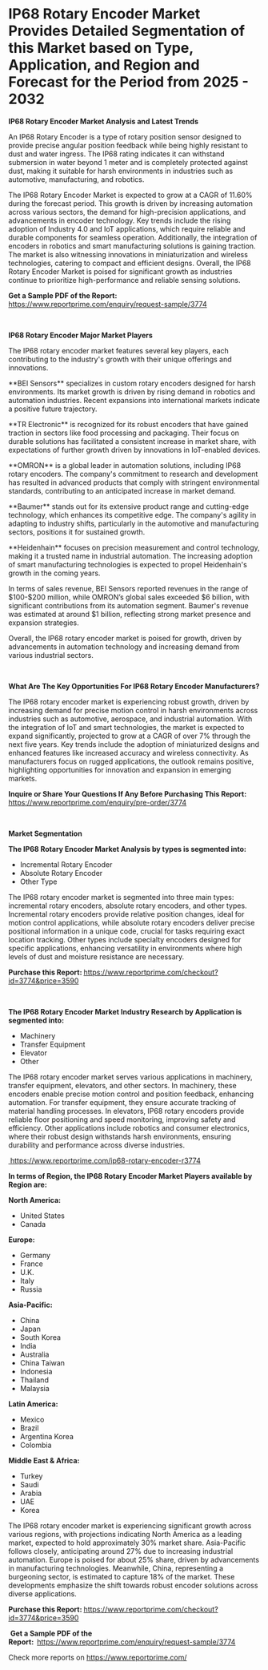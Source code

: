 <p><h1>IP68 Rotary Encoder Market Provides Detailed Segmentation of this Market based on Type, Application, and Region and Forecast for the Period from 2025 - 2032</h1></p><p><strong>IP68 Rotary Encoder Market Analysis and Latest Trends</strong></p>
<p><p>An IP68 Rotary Encoder is a type of rotary position sensor designed to provide precise angular position feedback while being highly resistant to dust and water ingress. The IP68 rating indicates it can withstand submersion in water beyond 1 meter and is completely protected against dust, making it suitable for harsh environments in industries such as automotive, manufacturing, and robotics.</p><p>The IP68 Rotary Encoder Market is expected to grow at a CAGR of 11.60% during the forecast period. This growth is driven by increasing automation across various sectors, the demand for high-precision applications, and advancements in encoder technology. Key trends include the rising adoption of Industry 4.0 and IoT applications, which require reliable and durable components for seamless operation. Additionally, the integration of encoders in robotics and smart manufacturing solutions is gaining traction. The market is also witnessing innovations in miniaturization and wireless technologies, catering to compact and efficient designs. Overall, the IP68 Rotary Encoder Market is poised for significant growth as industries continue to prioritize high-performance and reliable sensing solutions.</p></p>
<p><strong>Get a Sample PDF of the Report:&nbsp;</strong> <a href="https://www.reportprime.com/enquiry/request-sample/3774?utm_campaign=2805&utm_medium=2&utm_source=Github&utm_content=ia&utm_term=18032025&utm_id=ip68-rotary-encoder">https://www.reportprime.com/enquiry/request-sample/3774</a></p>
<p>&nbsp;</p>
<p><strong>IP68 Rotary Encoder Major Market Players</strong></p>
<p><p>The IP68 rotary encoder market features several key players, each contributing to the industry's growth with their unique offerings and innovations. </p><p>**BEI Sensors** specializes in custom rotary encoders designed for harsh environments. Its market growth is driven by rising demand in robotics and automation industries. Recent expansions into international markets indicate a positive future trajectory.</p><p>**TR Electronic** is recognized for its robust encoders that have gained traction in sectors like food processing and packaging. Their focus on durable solutions has facilitated a consistent increase in market share, with expectations of further growth driven by innovations in IoT-enabled devices.</p><p>**OMRON** is a global leader in automation solutions, including IP68 rotary encoders. The company's commitment to research and development has resulted in advanced products that comply with stringent environmental standards, contributing to an anticipated increase in market demand.</p><p>**Baumer** stands out for its extensive product range and cutting-edge technology, which enhances its competitive edge. The company's agility in adapting to industry shifts, particularly in the automotive and manufacturing sectors, positions it for sustained growth.</p><p>**Heidenhain** focuses on precision measurement and control technology, making it a trusted name in industrial automation. The increasing adoption of smart manufacturing technologies is expected to propel Heidenhain's growth in the coming years.</p><p>In terms of sales revenue, BEI Sensors reported revenues in the range of $100-$200 million, while OMRON’s global sales exceeded $6 billion, with significant contributions from its automation segment. Baumer's revenue was estimated at around $1 billion, reflecting strong market presence and expansion strategies.</p><p>Overall, the IP68 rotary encoder market is poised for growth, driven by advancements in automation technology and increasing demand from various industrial sectors.</p></p>
<p>&nbsp;</p>
<p><strong>What Are The Key Opportunities For IP68 Rotary Encoder Manufacturers?</strong></p>
<p><p>The IP68 rotary encoder market is experiencing robust growth, driven by increasing demand for precise motion control in harsh environments across industries such as automotive, aerospace, and industrial automation. With the integration of IoT and smart technologies, the market is expected to expand significantly, projected to grow at a CAGR of over 7% through the next five years. Key trends include the adoption of miniaturized designs and enhanced features like increased accuracy and wireless connectivity. As manufacturers focus on rugged applications, the outlook remains positive, highlighting opportunities for innovation and expansion in emerging markets.</p></p>
<p><strong>Inquire or Share Your Questions If Any Before Purchasing This Report:</strong> <a href="https://www.reportprime.com/enquiry/pre-order/3774?utm_campaign=2805&utm_medium=2&utm_source=Github&utm_content=ia&utm_term=18032025&utm_id=ip68-rotary-encoder">https://www.reportprime.com/enquiry/pre-order/3774</a></p>
<p>&nbsp;</p>
<p><strong>Market Segmentation</strong></p>
<p><strong>The IP68 Rotary Encoder Market Analysis by types is segmented into:</strong></p>
<p><ul><li>Incremental Rotary Encoder</li><li>Absolute Rotary Encoder</li><li>Other Type</li></ul></p>
<p><p>The IP68 rotary encoder market is segmented into three main types: incremental rotary encoders, absolute rotary encoders, and other types. Incremental rotary encoders provide relative position changes, ideal for motion control applications, while absolute rotary encoders deliver precise positional information in a unique code, crucial for tasks requiring exact location tracking. Other types include specialty encoders designed for specific applications, enhancing versatility in environments where high levels of dust and moisture resistance are necessary.</p></p>
<p><strong>Purchase this Report:&nbsp;</strong><a href="https://www.reportprime.com/checkout?id=3774&price=3590&utm_campaign=2805&utm_medium=2&utm_source=Github&utm_content=ia&utm_term=18032025&utm_id=ip68-rotary-encoder">https://www.reportprime.com/checkout?id=3774&price=3590</a></p>
<p>&nbsp;</p>
<p><strong>The IP68 Rotary Encoder Market Industry Research by Application is segmented into:</strong></p>
<p><ul><li>Machinery</li><li>Transfer Equipment</li><li>Elevator</li><li>Other</li></ul></p>
<p><p>The IP68 rotary encoder market serves various applications in machinery, transfer equipment, elevators, and other sectors. In machinery, these encoders enable precise motion control and position feedback, enhancing automation. For transfer equipment, they ensure accurate tracking of material handling processes. In elevators, IP68 rotary encoders provide reliable floor positioning and speed monitoring, improving safety and efficiency. Other applications include robotics and consumer electronics, where their robust design withstands harsh environments, ensuring durability and performance across diverse industries.</p></p>
<p><a href="https://www.reportprime.com/ip68-rotary-encoder-r3774?utm_campaign=2805&utm_medium=2&utm_source=Github&utm_content=ia&utm_term=18032025&utm_id=ip68-rotary-encoder">&nbsp;https://www.reportprime.com/ip68-rotary-encoder-r3774</a></p>
<p><strong>In terms of Region, the IP68 Rotary Encoder Market Players available by Region are:</strong></p>
<p>
    <p> <strong> North America: </strong>
        <ul>
            <li>United States</li>
            <li>Canada</li>
        </ul>
        </p> 
    <p> <strong> Europe: </strong>
        <ul>
            <li>Germany</li>
            <li>France</li>
            <li>U.K.</li>
            <li>Italy</li>
            <li>Russia</li>
        </ul>
        </p> 
    <p> <strong> Asia-Pacific: </strong>
        <ul>
            <li>China</li>
            <li>Japan</li>
            <li>South Korea</li>
            <li>India</li>
            <li>Australia</li>
            <li>China Taiwan</li>
            <li>Indonesia</li>
            <li>Thailand</li>
            <li>Malaysia</li>
        </ul>
        </p> 
    <p> <strong> Latin America: </strong>
        <ul>
            <li>Mexico</li>
            <li>Brazil</li>
            <li>Argentina Korea</li>
            <li>Colombia</li>
        </ul>
        </p> 
    <p> <strong> Middle East & Africa: </strong>
        <ul>
            <li>Turkey</li>
            <li>Saudi</li>
            <li>Arabia</li>
            <li>UAE</li>
            <li>Korea</li>
        </ul>
    </p>
    </p>
<p><p>The IP68 rotary encoder market is experiencing significant growth across various regions, with projections indicating North America as a leading market, expected to hold approximately 30% market share. Asia-Pacific follows closely, anticipating around 27% due to increasing industrial automation. Europe is poised for about 25% share, driven by advancements in manufacturing technologies. Meanwhile, China, representing a burgeoning sector, is estimated to capture 18% of the market. These developments emphasize the shift towards robust encoder solutions across diverse applications.</p></p>
<p><strong>Purchase this Report: </strong><a href="https://www.reportprime.com/checkout?id=3774&price=3590&utm_campaign=2805&utm_medium=2&utm_source=Github&utm_content=ia&utm_term=18032025&utm_id=ip68-rotary-encoder">https://www.reportprime.com/checkout?id=3774&price=3590</a></p>
<p>&nbsp;<strong>Get a Sample PDF of the Report:&nbsp;&nbsp;</strong><a href="https://www.reportprime.com/enquiry/request-sample/3774?utm_campaign=2805&utm_medium=2&utm_source=Github&utm_content=ia&utm_term=18032025&utm_id=ip68-rotary-encoder">https://www.reportprime.com/enquiry/request-sample/3774</a></p>
<p><strong></strong></p>
<p>Check more reports on <a href="https://www.reportprime.com/?utm_campaign=2805&utm_medium=2&utm_source=Github&utm_content=ia&utm_term=18032025&utm_id=ip68-rotary-encoder">https://www.reportprime.com/</a></p>